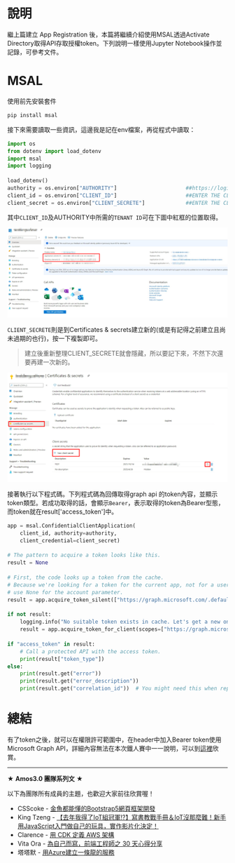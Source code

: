 # 說明

繼上篇建立 App Registration 後，本篇將繼續介紹使用MSAL透過Activate Directory取得API存取授權token。下列說明一樣使用Jupyter Notebook操作並記錄，可參考文件。

# MSAL

使用前先安裝套件

```bash
pip install msal
```

接下來需要讀取一些資訊，這邊我是記在env檔案，再從程式中讀取：

```python
import os
from dotenv import load_dotenv
import msal
import logging

load_dotenv()
authority = os.environ["AUTHORITY"]                      ##https://login.microsoftonline.com/{TENANT ID}
client_id = os.environ["CLIENT_ID"]                      ##ENTER THE CLIENT ID OF YOUR SERVICE PRINCIPAL
client_secret = os.environ["CLIENT_SECRETE"]             ##ENTER THE CLIENT SECRET OF YOUR SERVICE PRINCIPAL
```

其中`CLIENT_ID`及AUTHORITY中所需的`TENANT ID`可在下圖中紅框的位置取得。

![image-20201014163008896](https://raw.githubusercontent.com/HanInfinity/MDnoteImg/master/typora_uploadimage-20201014163008896.png)

`CLIENT_SECRETE`則是到Certificates & secrets建立新的(或是有記得之前建立且尚未過期的也行)，按一下複製即可。

> 建立後重新整理CLIENT_SECRETE就會隱藏，所以要記下來，不然下次還要再建一次新的。

![image-20201014163225153](https://raw.githubusercontent.com/HanInfinity/MDnoteImg/master/typora_uploadimage-20201014163225153.png)

接著執行以下程式碼。下列程式碼為回傳取得graph api 的token內容，並顯示token類型。若成功取得的話，會顯示`Bearer`，表示取得的token為Bearer型態，而token就在result['access_token']中。

```python
app = msal.ConfidentialClientApplication(
    client_id, authority=authority,
    client_credential=client_secret)

# The pattern to acquire a token looks like this.
result = None

# First, the code looks up a token from the cache.
# Because we're looking for a token for the current app, not for a user,
# use None for the account parameter.
result = app.acquire_token_silent(["https://graph.microsoft.com/.default"], account=None)

if not result:
    logging.info("No suitable token exists in cache. Let's get a new one from AAD.")
    result = app.acquire_token_for_client(scopes=["https://graph.microsoft.com/.default"])

if "access_token" in result:
    # Call a protected API with the access token.
    print(result["token_type"])
else:
    print(result.get("error"))
    print(result.get("error_description"))
    print(result.get("correlation_id"))  # You might need this when reporting a bug.
```



# 總結

有了token之後，就可以在權限許可範圍中，在header中加入Bearer token使用Microsoft Graph API，詳細內容無法在本次鐵人賽中一一說明，可以到[這裡](https://docs.microsoft.com/en-us/graph/use-the-api)欣賞。

---

★ **Amos3.0 團隊系列文** ★  

以下為團隊所有成員的主題，也歡迎大家前往欣賞喔！

- CSScoke - [金魚都能懂的Bootstrap5網頁框架開發](https://ithelp.ithome.com.tw/users/20112550/ironman/3796)  
- King Tzeng - [【去年我得了IoT組冠軍!?】寫書教戰手冊＆IoT沒那麼難！新手用JavaScript入門做自己的玩具，實作影片化決定！](https://ithelp.ithome.com.tw/users/20103130/ironman/3712)  
- Clarence - [用 CDK 定義 AWS 架構](https://ithelp.ithome.com.tw/users/20117701/ironman/3734)  
- Vita Ora - [為自己而寫，前端工程師之 30 天心得分享](https://ithelp.ithome.com.tw/users/20112656/ironman/3799)  
- 塔塔默 - [用Azure建立一條龍的服務](https://ithelp.ithome.com.tw/users/20112552/ironman/3823)